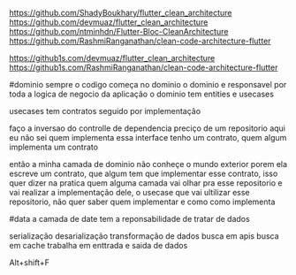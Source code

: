https://github.com/ShadyBoukhary/flutter_clean_architecture
https://github.com/devmuaz/flutter_clean_architecture
https://github.com/ntminhdn/Flutter-Bloc-CleanArchitecture
https://github.com/RashmiRanganathan/clean-code-architecture-flutter

https://github1s.com/devmuaz/flutter_clean_architecture
https://github1s.com/RashmiRanganathan/clean-code-architecture-flutter

#dominio
sempre o codigo começa no dominio
o dominio e responsavel por toda a logica de negocio da aplicação
o dominio tem entities e usecases

usecases tem contratos seguido por implementação

faço a inversao do controlle de dependencia
preciço de um repositorio 
aqui eu não sei quem implementa essa interface
tenho um contrato, quem algum implementa um contrato

então a minha camada de dominio não conheçe o mundo exterior
porem ela escreve um contrato, que algum tem que implementar esse
contrato, isso quer dizer na pratica quem alguma camada vai olhar 
pra esse repositorio e vai realizar a implementação dele, o usecase
que vai ultilizar esse repositorio, não quer saber quem implementar e como 
como implementa

#data
a camada de date tem a reponsabilidade de tratar de dados

serialização
desarialização
transformação de dados
busca em apis
busca em  cache
trabalha em enttrada e saida de dados


 Alt+shift+F